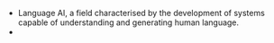 
* Language AI, a field characterised by the development of systems capable of understanding and generating human language.
* 